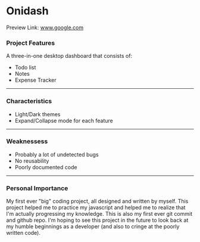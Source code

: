 # Onidash

Preview Link: www.google.com

### Project Features
A three-in-one desktop dashboard that consists of:
* Todo list
* Notes
* Expense Tracker
----
### Characteristics
* Light/Dark themes
* Expand/Collapse mode for each feature
----
### Weaknessess
* Probably a lot of undetected bugs
* No reusability
* Poorly documented code
----
### Personal Importance
My first ever "big" coding project, all designed and written by myself. This project helped me to practice my javascript and helped me to realize that I'm actually progressing my knowledge. This is also my first ever git commit and github repo. I'm hoping to see this project in the future to look back at my humble beginnings as a developer (and also to cringe at the poorly written code).
